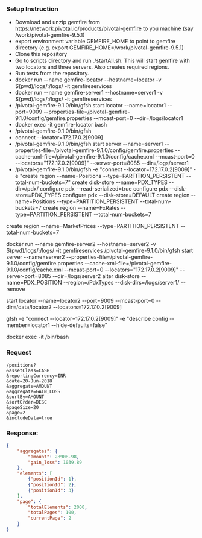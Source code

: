 
### Setup Instruction
* Download and unzip gemfire from https://network.pivotal.io/products/pivotal-gemfire to you machine (say /work/pivotal-gemfire-9.5.1)
* export environment variable GEMFIRE_HOME to point to gemfire directory (e.g. export GEMFIRE_HOME=/work/pivotal-gemfire-9.5.1)
* Clone this repository
* Go to scripts directory and run ./startAll.sh. This will start gemfire with two locators and three servers. Also creates required regions.
* Run tests from the repository.
* docker run --name gemfire-locator --hostname=locator -v $(pwd)/logs/:/logs/ -it gemfireservices
* docker run --name gemfire-server1 --hostname=server1 -v $(pwd)/logs/:/logs/ -it gemfireservices
* /pivotal-gemfire-9.1.0/bin/gfsh start locator --name=locator1 --port=9009 --properties-file=/pivotal-gemfire-9.1.0/config/gemfire.properties --mcast-port=0 --dir=/logs/locator1
* docker exec -it gemfire-locator bash
* /pivotal-gemfire-9.1.0/bin/gfsh 
* connect --locator=172.17.0.2[9009]
* /pivotal-gemfire-9.1.0/bin/gfsh start server --name=server1 --properties-file=/pivotal-gemfire-9.1.0/config/gemfire.properties --cache-xml-file=/pivotal-gemfire-9.1.0/config/cache.xml --mcast-port=0 --locators="172.17.0.2[9009]" --server-port=8085 --dir=/logs/server1
* 
  /pivotal-gemfire-9.1.0/bin/gfsh -e "connect --locator=172.17.0.2[9009]" -e "create region --name=Positions --type=PARTITION_PERSISTENT --total-num-buckets=7" 
create disk-store --name=PDX_TYPES --dir=/pdx/
configure pdx --read-serialized=true
configure pdx --disk-store=PDX_TYPES
configure pdx --disk-store=DEFAULT
create region --name=Positions --type=PARTITION_PERSISTENT --total-num-buckets=7
create region --name=FxRates --type=PARTITION_PERSISTENT --total-num-buckets=7

create region --name=MarketPrices --type=PARTITION_PERSISTENT --total-num-buckets=7

docker run --name gemfire-server2 --hostname=server2 -v $(pwd)/logs/:/logs/ -it gemfireservices
/pivotal-gemfire-9.1.0/bin/gfsh start server --name=server2 --properties-file=/pivotal-gemfire-9.1.0/config/gemfire.properties --cache-xml-file=/pivotal-gemfire-9.1.0/config/cache.xml --mcast-port=0 --locators="172.17.0.2[9009]" --server-port=8085 --dir=/logs/server2
alter disk-store --name=PDX_POSITION --region=/PdxTypes --disk-dirs=/logs/server1/ --remove

start locator --name=locator2 --port=9009 --mcast-port=0 --dir=/data/locator2 --locators=172.17.0.2[9009]

gfsh -e "connect --locator=172.17.0.2[9009]" -e "describe config --member=locator1 --hide-defaults=false"

docker exec -it <container name> /bin/bash
### Request
```
/positions?
&assetClass=CASH
&reportingCurrency=INR
&date=20-Jun-2018
&aggregate=AMOUNT
&aggregate=GAIN_LOSS
&sortBy=AMOUNT
&sortOrder=DESC
&pageSize=20
&page=2
&includeData=true
```

### Response:
```json
{
    "aggregates": {
        "amount": 28908.98,
        "gain_loss": 1039.89
    },
    "elements": [
        {"positionId": 1},
        {"positionId": 2},
        {"positionId": 3}
    ],
    "page": {
        "totalElements": 2000,
        "totalPages": 100,
        "currentPage": 2
    }
}
```
